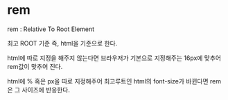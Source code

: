 # rem

rem : Relative To Root Element

최고 ROOT 기준 즉, html을 기준으로 한다.

html에 따로 지정을 해주지 않는다면 브라우저가 기본으로 지정해주는 16px에 맞추어 rem값이 맞추어 진다.

html에 % 혹은 px을 따로 지정해주어 최고루트인 html의 font-size가 바뀐다면 rem은 그 사이즈에 반응한다.